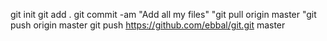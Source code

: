 git init
git add .
git commit -am "Add all my files"
"git pull origin master
"git push origin master
git push https://github.com/ebbal/git.git master